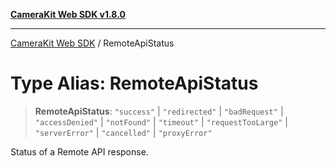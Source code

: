 [**CameraKit Web SDK v1.8.0**](../README.md)

***

[CameraKit Web SDK](../globals.md) / RemoteApiStatus

# Type Alias: RemoteApiStatus

> **RemoteApiStatus**: `"success"` \| `"redirected"` \| `"badRequest"` \| `"accessDenied"` \| `"notFound"` \| `"timeout"` \| `"requestTooLarge"` \| `"serverError"` \| `"cancelled"` \| `"proxyError"`

Status of a Remote API response.
